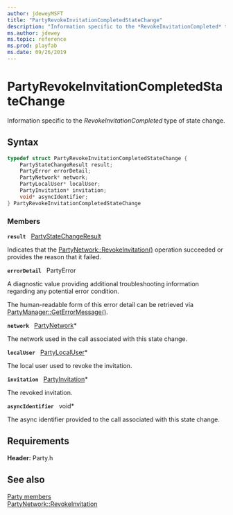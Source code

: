 ```yaml
---
author: jdeweyMSFT
title: "PartyRevokeInvitationCompletedStateChange"
description: "Information specific to the *RevokeInvitationCompleted* type of state change."
ms.author: jdewey
ms.topic: reference
ms.prod: playfab
ms.date: 09/26/2019
---
```


# PartyRevokeInvitationCompletedStateChange  

Information specific to the *RevokeInvitationCompleted* type of state change.  

## Syntax  
  
```cpp
typedef struct PartyRevokeInvitationCompletedStateChange {  
    PartyStateChangeResult result;  
    PartyError errorDetail;  
    PartyNetwork* network;  
    PartyLocalUser* localUser;  
    PartyInvitation* invitation;  
    void* asyncIdentifier;  
} PartyRevokeInvitationCompletedStateChange  
```
  
### Members  
  
**`result`** &nbsp; [PartyStateChangeResult](../enums/partystatechangeresult.md)  
  
Indicates that the [PartyNetwork::RevokeInvitation()](../classes/PartyNetwork/methods/partynetwork_revokeinvitation.md) operation succeeded or provides the reason that it failed.
  
**`errorDetail`** &nbsp; PartyError  
  
A diagnostic value providing additional troubleshooting information regarding any potential error condition.
  
The human-readable form of this error detail can be retrieved via [PartyManager::GetErrorMessage()](../classes/PartyManager/methods/partymanager_geterrormessage.md).
  
**`network`** &nbsp; [PartyNetwork](../classes/PartyNetwork/partynetwork.md)*  
  
The network used in the call associated with this state change.
  
**`localUser`** &nbsp; [PartyLocalUser](../classes/PartyLocalUser/partylocaluser.md)*  
  
The local user used to revoke the invitation.
  
**`invitation`** &nbsp; [PartyInvitation](../classes/PartyInvitation/partyinvitation.md)*  
  
The revoked invitation.
  
**`asyncIdentifier`** &nbsp; void*  
  
The async identifier provided to the call associated with this state change.
  
  
## Requirements  
  
**Header:** Party.h
  
## See also  
[Party members](../party_members.md)  
[PartyNetwork::RevokeInvitation](../classes/PartyNetwork/methods/partynetwork_revokeinvitation.md)
  
  
